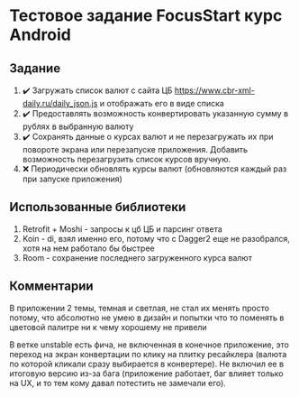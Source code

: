 # Тестовое задание FocusStart курс Android
## Задание 

1. :heavy_check_mark: Загружать список валют с сайта ЦБ https://www.cbr-xml-daily.ru/daily_json.js и отображать
его в виде списка
2. :heavy_check_mark: Предоставлять возможность конвертировать указанную сумму в рублях в выбранную
валюту
3. :heavy_check_mark: Сохранять данные о курсах валют и не перезагружать их при повороте экрана или
перезапуске приложения. Добавить возможность перезагрузить список курсов вручную.
4. :x: Периодически обновлять курсы валют (обновляются каждый раз при запуске приложения)

## Использованные библиотеки
1. Retrofit + Moshi - запросы к цб ЦБ и парсинг ответа
2. Koin - di, взял именно его, потому что с Dagger2 еще не разобрался, хотя на нем работало бы быстрее
3. Room - сохранение последнего загруженного курса валют

## Комментарии
В приложении 2 темы, темная и светлая, не стал их менять просто потому, что абсолютно не умею в дизайн и попытки что то поменять в цветовой палитре ни к чему хорошему не привели

В ветке unstable есть фича, не включенная в конечное приложение, это переход на экран конвертации по клику на плитку ресайклера (валюта по которой кликали сразу выбирается в конвертере). Не включил ее в итоговую версию из-за бага (приложение работает, баг влияет только на UX, и то тем кому давал потестить не замечали его). 